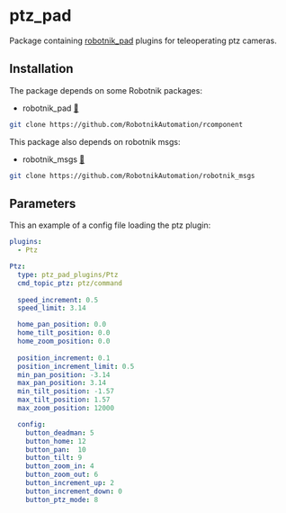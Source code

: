 # ptz_pad

Package containing [robotnik_pad](http://www.github.com/RobotnikAutomation/robotnik_pad) plugins for teleoperating ptz cameras.

## Installation

The package depends on some Robotnik packages:

- robotnik_pad [🔗](https://github.com/RobotnikAutomation/robotnik_pad/)
```bash
git clone https://github.com/RobotnikAutomation/rcomponent
```

This package also depends on robotnik msgs:

- robotnik_msgs [🔗](https://github.com/RobotnikAutomation/robotnik_msgs)
```bash
git clone https://github.com/RobotnikAutomation/robotnik_msgs
```

## Parameters

This an example of a config file loading the ptz plugin:

```yaml
plugins:
  - Ptz

Ptz:
  type: ptz_pad_plugins/Ptz
  cmd_topic_ptz: ptz/command
  
  speed_increment: 0.5
  speed_limit: 3.14

  home_pan_position: 0.0
  home_tilt_position: 0.0
  home_zoom_position: 0.0
  
  position_increment: 0.1
  position_increment_limit: 0.5
  min_pan_position: -3.14
  max_pan_position: 3.14
  min_tilt_position: -1.57
  max_tilt_position: 1.57
  max_zoom_position: 12000

  config:
    button_deadman: 5
    button_home: 12
    button_pan:  10
    button_tilt: 9
    button_zoom_in: 4 
    button_zoom_out: 6
    button_increment_up: 2 
    button_increment_down: 0
    button_ptz_mode: 8
```


